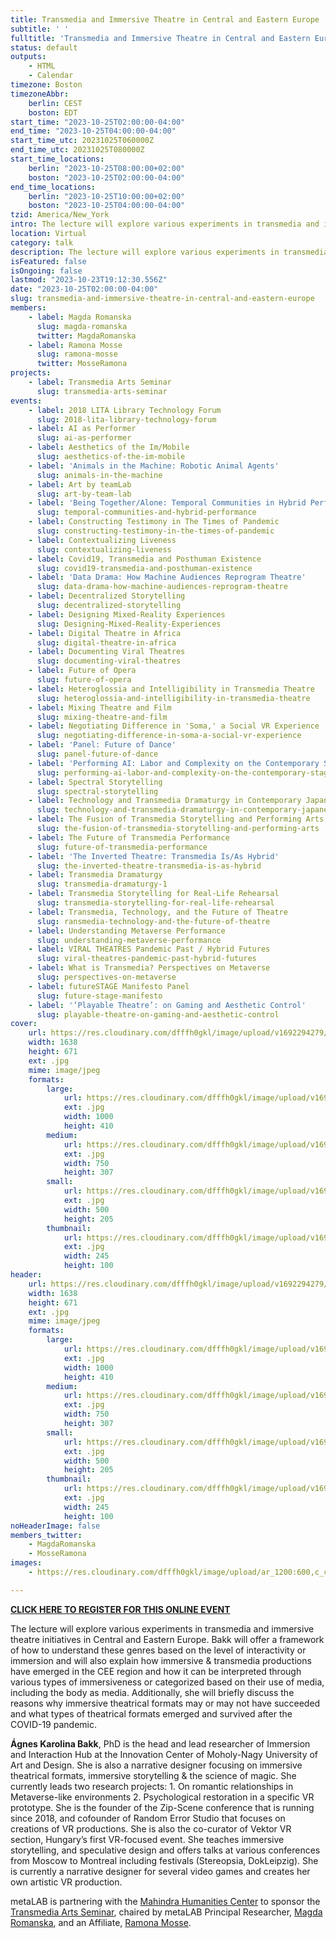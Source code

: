 ```yaml
---
title: Transmedia and Immersive Theatre in Central and Eastern Europe
subtitle: ' '
fulltitle: 'Transmedia and Immersive Theatre in Central and Eastern Europe:  '
status: default
outputs:
    - HTML
    - Calendar
timezone: Boston
timezoneAbbr:
    berlin: CEST
    boston: EDT
start_time: "2023-10-25T02:00:00-04:00"
end_time: "2023-10-25T04:00:00-04:00"
start_time_utc: 20231025T060000Z
end_time_utc: 20231025T080000Z
start_time_locations:
    berlin: "2023-10-25T08:00:00+02:00"
    boston: "2023-10-25T02:00:00-04:00"
end_time_locations:
    berlin: "2023-10-25T10:00:00+02:00"
    boston: "2023-10-25T04:00:00-04:00"
tzid: America/New_York
intro: The lecture will explore various experiments in transmedia and immersive theatre initiatives in Central and Eastern Europe.
location: Virtual
category: talk
description: The lecture will explore various experiments in transmedia and immersive theatre initiatives in Central and Eastern Europe.
isFeatured: false
isOngoing: false
lastmod: "2023-10-23T19:12:30.556Z"
date: "2023-10-25T02:00:00-04:00"
slug: transmedia-and-immersive-theatre-in-central-and-eastern-europe
members:
    - label: Magda Romanska
      slug: magda-romanska
      twitter: MagdaRomanska
    - label: Ramona Mosse
      slug: ramona-mosse
      twitter: MosseRamona
projects:
    - label: Transmedia Arts Seminar
      slug: transmedia-arts-seminar
events:
    - label: 2018 LITA Library Technology Forum
      slug: 2018-lita-library-technology-forum
    - label: AI as Performer
      slug: ai-as-performer
    - label: Aesthetics of the Im/Mobile
      slug: aesthetics-of-the-im-mobile
    - label: 'Animals in the Machine: Robotic Animal Agents'
      slug: animals-in-the-machine
    - label: Art by teamLab
      slug: art-by-team-lab
    - label: 'Being Together/Alone: Temporal Communities in Hybrid Performances'
      slug: temporal-communities-and-hybrid-performance
    - label: Constructing Testimony in The Times of Pandemic
      slug: constructing-testimony-in-the-times-of-pandemic
    - label: Contextualizing Liveness
      slug: contextualizing-liveness
    - label: Covid19, Transmedia and Posthuman Existence
      slug: covid19-transmedia-and-posthuman-existence
    - label: 'Data Drama: How Machine Audiences Reprogram Theatre'
      slug: data-drama-how-machine-audiences-reprogram-theatre
    - label: Decentralized Storytelling
      slug: decentralized-storytelling
    - label: Designing Mixed-Reality Experiences
      slug: Designing-Mixed-Reality-Experiences
    - label: Digital Theatre in Africa
      slug: digital-theatre-in-africa
    - label: Documenting Viral Theatres
      slug: documenting-viral-theatres
    - label: Future of Opera
      slug: future-of-opera
    - label: Heteroglossia and Intelligibility in Transmedia Theatre
      slug: heteroglossia-and-intelligibility-in-transmedia-theatre
    - label: Mixing Theatre and Film
      slug: mixing-theatre-and-film
    - label: Negotiating Difference in 'Soma,' a Social VR Experience
      slug: negotiating-difference-in-soma-a-social-vr-experience
    - label: 'Panel: Future of Dance'
      slug: panel-future-of-dance
    - label: 'Performing AI: Labor and Complexity on the Contemporary Stage'
      slug: performing-ai-labor-and-complexity-on-the-contemporary-stage
    - label: Spectral Storytelling
      slug: spectral-storytelling
    - label: Technology and Transmedia Dramaturgy in Contemporary Japanese Performing Arts
      slug: technology-and-transmedia-dramaturgy-in-contemporary-japanese-performing-arts
    - label: The Fusion of Transmedia Storytelling and Performing Arts
      slug: the-fusion-of-transmedia-storytelling-and-performing-arts
    - label: The Future of Transmedia Performance
      slug: future-of-transmedia-performance
    - label: 'The Inverted Theatre: Transmedia Is/As Hybrid'
      slug: the-inverted-theatre-transmedia-is-as-hybrid
    - label: Transmedia Dramaturgy
      slug: transmedia-dramaturgy-1
    - label: Transmedia Storytelling for Real-Life Rehearsal
      slug: transmedia-storytelling-for-real-life-rehearsal
    - label: Transmedia, Technology, and the Future of Theatre
      slug: ransmedia-technology-and-the-future-of-theatre
    - label: Understanding Metaverse Performance
      slug: understanding-metaverse-performance
    - label: VIRAL THEATRES Pandemic Past / Hybrid Futures
      slug: viral-theatres-pandemic-past-hybrid-futures
    - label: What is Transmedia? Perspectives on Metaverse
      slug: perspectives-on-metaverse
    - label: futureSTAGE Manifesto Panel
      slug: future-stage-manifesto
    - label: '‘Playable Theatre’: on Gaming and Aesthetic Control'
      slug: playable-theatre-on-gaming-and-aesthetic-control
cover:
    url: https://res.cloudinary.com/dfffh0gkl/image/upload/v1692294279/Agnes_Poster_ce4a4f5006.jpg
    width: 1638
    height: 671
    ext: .jpg
    mime: image/jpeg
    formats:
        large:
            url: https://res.cloudinary.com/dfffh0gkl/image/upload/v1692294279/large_Agnes_Poster_ce4a4f5006.jpg
            ext: .jpg
            width: 1000
            height: 410
        medium:
            url: https://res.cloudinary.com/dfffh0gkl/image/upload/v1692294280/medium_Agnes_Poster_ce4a4f5006.jpg
            ext: .jpg
            width: 750
            height: 307
        small:
            url: https://res.cloudinary.com/dfffh0gkl/image/upload/v1692294280/small_Agnes_Poster_ce4a4f5006.jpg
            ext: .jpg
            width: 500
            height: 205
        thumbnail:
            url: https://res.cloudinary.com/dfffh0gkl/image/upload/v1692294279/thumbnail_Agnes_Poster_ce4a4f5006.jpg
            ext: .jpg
            width: 245
            height: 100
header:
    url: https://res.cloudinary.com/dfffh0gkl/image/upload/v1692294279/Agnes_Poster_ce4a4f5006.jpg
    width: 1638
    height: 671
    ext: .jpg
    mime: image/jpeg
    formats:
        large:
            url: https://res.cloudinary.com/dfffh0gkl/image/upload/v1692294279/large_Agnes_Poster_ce4a4f5006.jpg
            ext: .jpg
            width: 1000
            height: 410
        medium:
            url: https://res.cloudinary.com/dfffh0gkl/image/upload/v1692294280/medium_Agnes_Poster_ce4a4f5006.jpg
            ext: .jpg
            width: 750
            height: 307
        small:
            url: https://res.cloudinary.com/dfffh0gkl/image/upload/v1692294280/small_Agnes_Poster_ce4a4f5006.jpg
            ext: .jpg
            width: 500
            height: 205
        thumbnail:
            url: https://res.cloudinary.com/dfffh0gkl/image/upload/v1692294279/thumbnail_Agnes_Poster_ce4a4f5006.jpg
            ext: .jpg
            width: 245
            height: 100
noHeaderImage: false
members_twitter:
    - MagdaRomanska
    - MosseRamona
images:
    - https://res.cloudinary.com/dfffh0gkl/image/upload/ar_1200:600,c_crop/c_limit,h_1200,w_600/v1692294279/Agnes_Poster_ce4a4f5006.jpg

---
```

**[CLICK HERE TO REGISTER FOR THIS ONLINE EVENT](https://zoom.us/meeting/register/tJIpduyqqDItHdbfTo4WrjvWpZoH-7eiv0kP )**

The lecture will explore various experiments in transmedia and immersive theatre initiatives in Central and Eastern Europe. Bakk will offer a framework of how to understand these genres based on the level of interactivity or immersion and will also explain how immersive & transmedia productions have emerged in the CEE region and how it can be interpreted through various types of immersiveness or categorized based on their use of media, including the body as media.  Additionally, she will briefly discuss the reasons why immersive theatrical formats may or may not have succeeded and what types of theatrical formats emerged and survived after the COVID-19 pandemic.

**Ágnes Karolina Bakk**, PhD is the head and lead researcher of Immersion and Interaction Hub at the Innovation Center of Moholy-Nagy University of Art and Design. She is also a narrative designer focusing on immersive theatrical formats, immersive storytelling & the science of magic. She currently leads two research projects: 1. On romantic relationships in Metaverse-like environments 2. Psychological restoration in a specific VR prototype. She is the founder of the Zip-Scene conference that is running since 2018, and cofounder of Random Error Studio that focuses on creations of VR productions. She is also the co-curator of Vektor VR section, Hungary’s first VR-focused event. She teaches immersive storytelling, and speculative design and offers talks at various conferences from Moscow to Montreal including festivals (Stereopsia, DokLeipzig). She is currently a narrative designer for several video games and creates her own artistic VR production.


metaLAB is partnering with the [Mahindra Humanities Center](https://mahindrahumanities.fas.harvard.edu/transmedia-arts) to sponsor the [Transmedia Arts Seminar]( https://mlml.io/p/transmedia-arts-seminar/), chaired by metaLAB Principal Researcher, [Magda Romanska]( https://mlml.io/m/magda-romanska/), and an Affiliate, [Ramona Mosse](https://mlml.io/r/ramona-mosse/).